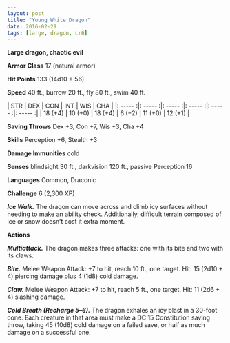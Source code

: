 ```yaml
---
layout: post
title: "Young White Dragon"
date: 2016-02-29
tags: [large, dragon, cr6]
---
```


**Large dragon, chaotic evil**

**Armor Class** 17 (natural armor)

**Hit Points** 133 (14d10 + 56)

**Speed** 40 ft., burrow 20 ft., fly 80 ft., swim 40 ft.

|   STR   |   DEX   |   CON   |   INT   |   WIS   |   CHA   |
|: ----- :|: ----- :|: ----- :|: ----- :|: ----- :|: ----- :|
| 18 (+4) | 10 (+0) | 18 (+4) | 6 (−2) | 11 (+0) | 12 (+1) |

**Saving Throws** Dex +3, Con +7, Wis +3, Cha +4 

**Skills** Perception +6, Stealth +3 

**Damage Immunities** cold 

**Senses** blindsight 30 ft., darkvision 120 ft., passive Perception 16 

**Languages** Common, Draconic 

**Challenge** 6 (2,300 XP)

***Ice Walk.*** The dragon can move across and climb icy surfaces without needing to make an ability check. Additionally, difficult terrain composed of ice or snow doesn’t cost it extra moment. 

**Actions** 

***Multiattack.*** The dragon makes three attacks: one with its bite and two with its claws. 

***Bite.*** Melee Weapon Attack: +7 to hit, reach 10 ft., one target. Hit: 15 (2d10 + 4) piercing damage plus 4 (1d8) cold damage. 

***Claw.*** Melee Weapon Attack: +7 to hit, reach 5 ft., one target. Hit: 11 (2d6 + 4) slashing damage. 

***Cold Breath (Recharge 5–6).*** The dragon exhales an icy blast in a 30-foot cone. Each creature in that area must make a DC 15 Constitution saving throw, taking 45 (10d8) cold damage on a failed save, or half as much damage on a successful one.
